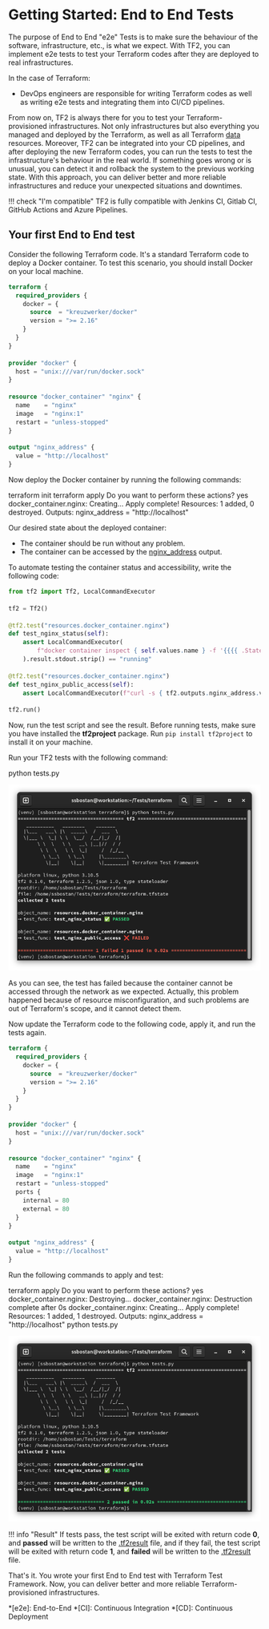 # Getting Started: End to End Tests

The purpose of End to End "e2e" Tests is to make sure the behaviour of the software, infrastructure, etc., is what we expect. With TF2, you can implement e2e tests to test your Terraform codes after they are deployed to real infrastructures.

In the case of Terraform:

  - DevOps engineers are responsible for writing Terraform codes as well as writing e2e tests and integrating them into CI/CD pipelines.

From now on, TF2 is always there for you to test your Terraform-provisioned infrastructures. Not only infrastructures but also everything you managed and deployed by the Terraform, as well as all Terraform <u>data</u> resources. Moreover, TF2 can be integrated into your CD pipelines, and after deploying the new Terraform codes, you can run the tests to test the infrastructure's behaviour in the real world. If something goes wrong or is unusual, you can detect it and rollback the system to the previous working state. With this approach, you can deliver better and more reliable infrastructures and reduce your unexpected situations and downtimes.

!!! check "I'm compatible"
    TF2 is fully compatible with Jenkins CI, Gitlab CI, GitHub Actions and Azure Pipelines.

## Your first End to End test

Consider the following Terraform code. It's a standard Terraform code to deploy a Docker container. To test this scenario, you should install Docker on your local machine.

```tf title="main.tf"
terraform {
  required_providers {
    docker = {
      source  = "kreuzwerker/docker"
      version = ">= 2.16"
    }
  }
}

provider "docker" {
  host = "unix:///var/run/docker.sock"
}

resource "docker_container" "nginx" {
  name    = "nginx"
  image   = "nginx:1"
  restart = "unless-stopped"
}

output "nginx_address" {
  value = "http://localhost"
}
```

Now deploy the Docker container by running the following commands:

<div id="termynal-terraform-deploy-docker-container" data-termynal data-ty-typeDelay="40" data-ty-lineDelay="700">
  <span data-ty="input" data-ty-prompt="$">terraform init</span>
  <span data-ty="progress" data-ty-progressChar="="></span>
  <span data-ty="input" data-ty-prompt="$">terraform apply</span>
  <span data-ty>Do you want to perform these actions?</span>
  <span data-ty="input" data-ty-prompt="Enter a value:">yes</span>
  <span data-ty>docker_container.nginx: Creating...</span>
  <span data-ty="progress" data-ty-progressChar="="></span>
  <span data-ty>Apply complete! Resources: 1 added, 0 destroyed.</span>
  <span data-ty>Outputs:</span>
  <span data-ty>nginx_address = "http://localhost"</span>
</div>

Our desired state about the deployed container:

  - The container should be run without any problem.
  - The container can be accessed by the <u>nginx_address</u> output.

To automate testing the container status and accessibility, write the following code:

```py title="tests.py"
from tf2 import Tf2, LocalCommandExecutor

tf2 = Tf2()

@tf2.test("resources.docker_container.nginx")
def test_nginx_status(self):
    assert LocalCommandExecutor(
        f"docker container inspect { self.values.name } -f '{{{{ .State.Status }}}}'"
    ).result.stdout.strip() == "running"

@tf2.test("resources.docker_container.nginx")
def test_nginx_public_access(self):
    assert LocalCommandExecutor(f"curl -s { tf2.outputs.nginx_address.value }").result.rc == 0

tf2.run()
```

Now, run the test script and see the result. Before running tests, make sure you have installed the **tf2project** package. Run `pip install tf2project` to install it on your machine.

Run your TF2 tests with the following command:

<div id="termynal-tf2-run-tests" data-termynal data-ty-typeDelay="40" data-ty-lineDelay="700">
  <span data-ty="input" data-ty-prompt="$">python tests.py</span>
</div>

<p align="center">
  <img src="/assets/img/getting-started-end-to-end-tests-failed-result.png" alt="TF2 Tests Failed">
</p>

As you can see, the test has failed because the container cannot be accessed through the network as we expected. Actually, this problem happened because of resource misconfiguration, and such problems are out of Terraform's scope, and it cannot detect them.

Now update the Terraform code to the following code, apply it, and run the tests again.

```tf title="main.tf" hl_lines="18-21"
terraform {
  required_providers {
    docker = {
      source  = "kreuzwerker/docker"
      version = ">= 2.16"
    }
  }
}

provider "docker" {
  host = "unix:///var/run/docker.sock"
}

resource "docker_container" "nginx" {
  name    = "nginx"
  image   = "nginx:1"
  restart = "unless-stopped"
  ports {
    internal = 80
    external = 80
  }
}

output "nginx_address" {
  value = "http://localhost"
}
```

Run the following commands to apply and test:

<div id="termynal-terraform-redeploy-docker-container" data-termynal data-ty-typeDelay="40" data-ty-lineDelay="700">
  <span data-ty="input" data-ty-prompt="$">terraform apply</span>
  <span data-ty>Do you want to perform these actions?</span>
  <span data-ty="input" data-ty-prompt="Enter a value:">yes</span>
  <span data-ty>docker_container.nginx: Destroying...</span>
  <span data-ty>docker_container.nginx: Destruction complete after 0s</span>
  <span data-ty>docker_container.nginx: Creating...</span>
  <span data-ty="progress" data-ty-progressChar="="></span>
  <span data-ty>Apply complete! Resources: 1 added, 1 destroyed.</span>
  <span data-ty>Outputs:</span>
  <span data-ty>nginx_address = "http://localhost"</span>
  <span data-ty="input" data-ty-prompt="$">python tests.py</span>
</div>

<p align="center">
  <img src="/assets/img/getting-started-end-to-end-tests-passed-result.png" alt="TF2 Tests Passed">
</p>

!!! info "Result"
    If tests pass, the test script will be exited with return code **0**, and **passed** will be written to the <u>.tf2result</u> file, and if they fail, the test script will be exited with return code **1**, and **failed** will be written to the <u>.tf2result</u> file.

That's it. You wrote your first End to End test with Terraform Test Framework. Now, you can deliver better and more reliable Terraform-provisioned infrastructures.

*[e2e]: End-to-End
*[CI]: Continuous Integration
*[CD]: Continuous Deployment
